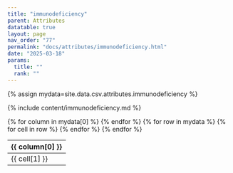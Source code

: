 ```yaml
---
title: "immunodeficiency"
parent: Attributes
datatable: true
layout: page
nav_order: "77"
permalink: "docs/attributes/immunodeficiency.html"
date: "2025-03-18"
params:
  title: ""
  rank: ""
---
```

{% assign mydata=site.data.csv.attributes.immunodeficiency %} 

{% include content/immunodeficiency.md %}

<table id="myTable" class="display" style="width:100%">
    <thead>
    {% for column in mydata[0] %}
        <th>{{ column[0] }}</th>
    {% endfor %}
    </thead>
    <tbody>
    {% for row in mydata %}
        <tr>
        {% for cell in row %}
            <td>{{ cell[1] }}</td>
        {% endfor %}
        </tr>
    {% endfor %}
    </tbody>
</table>
<script type="text/javascript">
  $(document).ready(function () {
    $('#myTable').DataTable({
      responsive: true,
      deferRender: false,
      paging: false,
      order: [],
    });
  });
</script>
